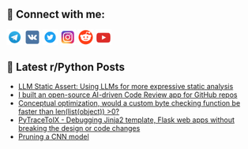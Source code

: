 ## 🔎 Connect with me:
[<img src="https://github.com/bullbesh/bullbesh/blob/main/images/Telegram.png" width="32" height="32" />](https://t.me/bullbesh)
[<img src="https://github.com/bullbesh/bullbesh/blob/main/images/VK.png" width="32" height="32" />](https://vk.com/bullbesh)
[<img src="https://github.com/bullbesh/bullbesh/blob/main/images/Twitter.png" width="32" height="32" />](https://twitter.com/bullbesh1)
[<img src="https://github.com/bullbesh/bullbesh/blob/main/images/Instagram.png" width="32" height="32" />](https://www.instagram.com/bullbesh)
[<img src="https://github.com/bullbesh/bullbesh/blob/main/images/Reddit.png" width="32" height="32" />](https://www.reddit.com/user/bullbesh)
[<img src="https://github.com/bullbesh/bullbesh/blob/main/images/YouTube.png" width="32" height="32" />](https://www.youtube.com/channel/UCtfjRs6uzgq5mfm8S06WTcg)

## 📕 Latest r/Python Posts
<!-- BLOG-POST-LIST:START -->
- [LLM Static Assert: Using LLMs for more expressive static analysis](https://www.reddit.com/r/Python/comments/1g6mwtc/llm_static_assert_using_llms_for_more_expressive/)
- [I built an open-source AI-driven Code Review app for GitHub repos](https://www.reddit.com/r/Python/comments/1g6m2mb/i_built_an_opensource_aidriven_code_review_app/)
- [Conceptual optimization, would a custom byte checking function be faster than len&lpar;list&lpar;object&rpar;&rpar; &gt;0?](https://www.reddit.com/r/Python/comments/1g6fr6o/conceptual_optimization_would_a_custom_byte/)
- [PyTraceToIX - Debugging Jinja2 template, Flask web apps without breaking the design or code changes](https://www.reddit.com/r/Python/comments/1g6fd28/pytracetoix_debugging_jinja2_template_flask_web/)
- [Pruning a CNN model](https://www.reddit.com/r/Python/comments/1g6d5ri/pruning_a_cnn_model/)
<!-- BLOG-POST-LIST:END -->
